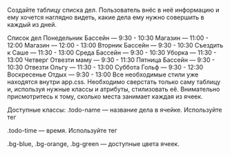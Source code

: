 Создайте таблицу списка дел. Пользователь внёс в неё информацию и ему хочется наглядно видеть, какие дела ему нужно совершить в каждый из дней.

Список дел
Понедельник
Бассейн — 9:30 - 10:30
Магазин — 11:00 - 12:00
Магазин — 12:00 - 13:00
Вторник
Бассейн — 9:30 - 10:30
Съездить к Саше — 11:30 - 13:00
Среда
Бассейн — 9:30 - 10:30
Уборка — 11:30 - 13:00
Четверг
Отвезти маму — 9:30 - 11:30
Пятница
Бассейн — 9:30 - 10:30
Отвезти Ольгу — 11:30 - 13:00
Суббота
Гольф — 9:30 - 12:30
Воскресенье
Отдых — 9:30 - 13:00
Все необходимые стили уже находятся внутри app.css. Необходимо сверстать только саму таблицу и, используя нужные классы и атрибуты, стилизовать её. Внимательно присмотритесь к тому, сколько места занимает каждая из ячеек.

Доступные классы:
.todo-name — название дела в ячейке. Используйте тег <p>
.todo-time — время. Используйте тег <p>
.bg-blue, .bg-orange, .bg-green — доступные цвета ячеек.
